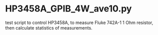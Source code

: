 # HP3458A_GPIB_4W_ave10.py
test script to control HP3458A, to measure Fluke 742A-1 1 Ohm resistor, then calculate statistics of measurements.
